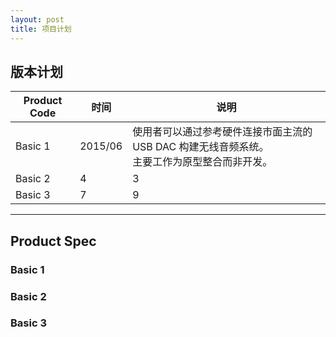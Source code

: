 ```yaml
---
layout: post
title: 项目计划
---
```


## 版本计划

<table>
  <thead>
    <tr>
      <th>Product Code</th>
      <th>时间</th>
      <th>说明</th>
    </tr>
  </thead>
  <tbody>
    <tr>
      <td>Basic 1</td>
      <td>2015/06</td>
      <td>使用者可以通过参考硬件连接市面主流的 USB DAC 构建无线音频系统。<br />主要工作为原型整合而非开发。</td>
    </tr>
    <tr>
      <td>Basic 2</td>
      <td>4</td>
      <td>3</td>
    </tr>
    <tr>
      <td>Basic 3</td>
      <td>7</td>
      <td>9</td>
    </tr>
  </tbody>
</table>

-----

## Product Spec

### Basic 1


### Basic 2


### Basic 3
